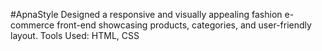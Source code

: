 #ApnaStyle
Designed a responsive and visually appealing fashion e-commerce front-end showcasing products, categories, and user-friendly layout. Tools Used: HTML, CSS
